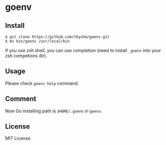 # goenv

## Install

```
$ git clone https://github.com/tkyshm/goenv.git
$ mv bin/goenv /usr/local/bin
```

If you use zsh shell, you can use completion (need to install `_goenv` into your zsh competions dir).


## Usage
Please check `goenv help` command.

## Comment
Now Go installing path is `$HOME/.goenv` in `goenv`. 

## License
MIT License.
